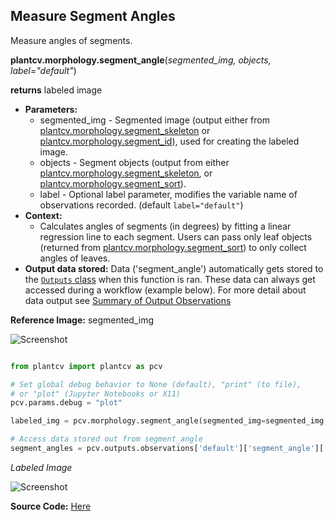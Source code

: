 ## Measure Segment Angles

Measure angles of segments. 

**plantcv.morphology.segment_angle**(*segmented_img, objects, label="default"*)

**returns** labeled image   

- **Parameters:**
    - segmented_img - Segmented image (output either from [plantcv.morphology.segment_skeleton](segment_skeleton.md)
    or [plantcv.morphology.segment_id](segment_id.md)), used for creating the labeled image. 
    - objects - Segment objects (output from either [plantcv.morphology.segment_skeleton](segment_skeleton.md), or
    [plantcv.morphology.segment_sort](segment_sort.md)).
    - label         - Optional label parameter, modifies the variable name of observations recorded. (default `label="default"`)
- **Context:**
    - Calculates angles of segments (in degrees) by fitting a linear regression line to each segment. Users can pass only 
    leaf objects (returned from [plantcv.morphology.segment_sort](segment_sort.md)) to only collect angles of leaves. 
- **Output data stored:** Data ('segment_angle') automatically gets stored to the [`Outputs` class](outputs.md) when this function is ran. 
    These data can always get accessed during a workflow (example below). For more detail about data output see [Summary of Output Observations](output_measurements.md#summary-of-output-observations)

**Reference Image:** segmented_img 

![Screenshot](img/documentation_images/segment_angle/segmented_img_mask.jpg)


```python

from plantcv import plantcv as pcv

# Set global debug behavior to None (default), "print" (to file), 
# or "plot" (Jupyter Notebooks or X11)
pcv.params.debug = "plot"

labeled_img = pcv.morphology.segment_angle(segmented_img=segmented_img, objects=obj, label="default")

# Access data stored out from segment_angle
segment_angles = pcv.outputs.observations['default']['segment_angle']['value']

```

*Labeled Image*

![Screenshot](img/documentation_images/segment_angle/labeled_angles.jpg)

**Source Code:** [Here](https://github.com/danforthcenter/plantcv/blob/main/plantcv/plantcv/morphology/segment_angle.py)
